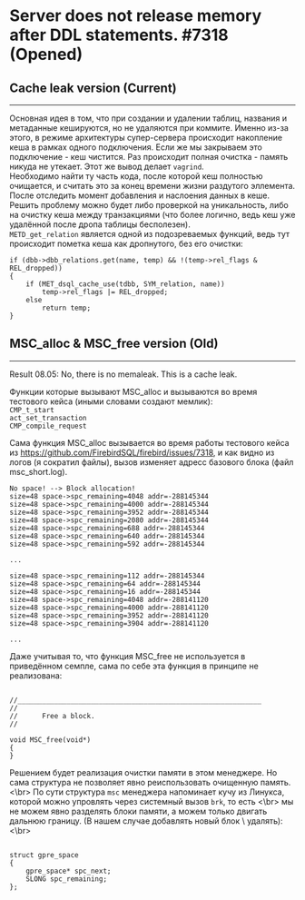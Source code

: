 # Server does not release memory after DDL statements. #7318 (Opened)
## Cache leak version (Current)
------------------------------

Основная идея в том, что при создании и удалении таблиц, названия и метаданные кешируются, но не удаляются при коммите. 
Именно из-за этого, в режиме архитектуры супер-сервера происходит накопление кеша в рамках одного подключения. Если же мы
закрываем это подключение - кеш чистится. Раз происходит полная очистка - память никуда не утекает. Этот же вывод делает
`vagrind`. </br>
Необходимо найти ту часть кода, после которой кеш полностью очищается, и считать это за конец времени жизни раздутого
эллемента. После отследить момент добавления и наслоения данных в кеше. Решить проблему можно будет либо проверкой на уникальность,
либо на очистку кеша между транзакциями (что более логично, ведь кеш уже удалённой после дропа таблицы бесполезен). </br>
`METD_get_relation` является одной из подозреваемых функций, ведь тут происходит пометка кеша как дропнутого, без его очистки:
```
if (dbb->dbb_relations.get(name, temp) && !(temp->rel_flags & REL_dropped))
{
	if (MET_dsql_cache_use(tdbb, SYM_relation, name))
		temp->rel_flags |= REL_dropped;
	else
		return temp;
}
```

## MSC_alloc & MSC_free version (Old)
------------------------------

Result 08.05: No, there is no memaleak. This is a cache leak. </br>

Функции которые вызывают MSC_alloc и вызываются во время тестового кейса (иными словами создают мемлик): </br>
`CMP_t_start` </br>
`act_set_transaction` </br>
`CMP_compile_request` </br>

Сама функция MSC_alloc вызывается во время работы тестового кейса из https://github.com/FirebirdSQL/firebird/issues/7318, и как видно из логов (я сократил файлы), вызов изменяет адресс базового блока (файл msc_short.log).

```
No space! --> Block allocation!
size=48 space->spc_remaining=4048 addr=-288145344
size=48 space->spc_remaining=4000 addr=-288145344
size=48 space->spc_remaining=3952 addr=-288145344
size=48 space->spc_remaining=2080 addr=-288145344
size=48 space->spc_remaining=688 addr=-288145344
size=48 space->spc_remaining=640 addr=-288145344
size=48 space->spc_remaining=592 addr=-288145344

...

size=48 space->spc_remaining=112 addr=-288145344
size=48 space->spc_remaining=64 addr=-288145344
size=48 space->spc_remaining=16 addr=-288145344
size=48 space->spc_remaining=4048 addr=-288141120
size=48 space->spc_remaining=4000 addr=-288141120
size=48 space->spc_remaining=3952 addr=-288141120
size=48 space->spc_remaining=3904 addr=-288141120

...

```

Даже учитывая то, что функция MSC_free не используется в приведённом семпле, сама по себе эта функция в принципе не реализована:

```

//____________________________________________________________
//
//		Free a block.
//

void MSC_free(void*)
{
}

```

Решением будет реализация очистки памяти в этом менеджере. Но сама структура не позволяет явно реиспользовать очищенную память. <\br>
По сути структура `msc` менеджера напоминает кучу из Линукса, которой можно упровлять через системный вызов `brk`, то есть <\br>
мы не можем явно разделять блоки памяти, а можем только двигать дальнюю границу. (В нашем случае добавлять новый блок \ удалять): <\br>

```

struct gpre_space
{
	gpre_space* spc_next;
	SLONG spc_remaining;
};

```

